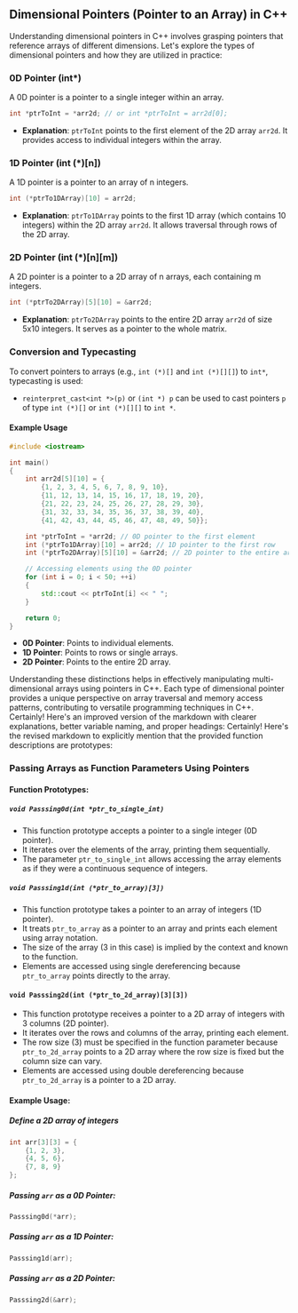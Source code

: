 ## Dimensional Pointers (Pointer to an Array) in C++

Understanding dimensional pointers in C++ involves grasping pointers that reference arrays of different dimensions. Let's explore the types of dimensional pointers and how they are utilized in practice:

### 0D Pointer (int\*)

A 0D pointer is a pointer to a single integer within an array.

```cpp
int *ptrToInt = *arr2d; // or int *ptrToInt = arr2d[0];
```

- **Explanation**: `ptrToInt` points to the first element of the 2D array `arr2d`. It provides access to individual integers within the array.

### 1D Pointer (int (\*)[n])

A 1D pointer is a pointer to an array of n integers.

```cpp
int (*ptrTo1DArray)[10] = arr2d;
```

- **Explanation**: `ptrTo1DArray` points to the first 1D array (which contains 10 integers) within the 2D array `arr2d`. It allows traversal through rows of the 2D array.

### 2D Pointer (int (\*)[n][m])

A 2D pointer is a pointer to a 2D array of n arrays, each containing m integers.

```cpp
int (*ptrTo2DArray)[5][10] = &arr2d;
```

- **Explanation**: `ptrTo2DArray` points to the entire 2D array `arr2d` of size 5x10 integers. It serves as a pointer to the whole matrix.

### Conversion and Typecasting

To convert pointers to arrays (e.g., `int (*)[]` and `int (*)[][]`) to `int*`, typecasting is used:

- `reinterpret_cast<int *>(p)` or `(int *) p` can be used to cast pointers `p` of type `int (*)[]` or `int (*)[][]` to `int *`.

#### Example Usage

```cpp
#include <iostream>

int main()
{
    int arr2d[5][10] = {
        {1, 2, 3, 4, 5, 6, 7, 8, 9, 10},
        {11, 12, 13, 14, 15, 16, 17, 18, 19, 20},
        {21, 22, 23, 24, 25, 26, 27, 28, 29, 30},
        {31, 32, 33, 34, 35, 36, 37, 38, 39, 40},
        {41, 42, 43, 44, 45, 46, 47, 48, 49, 50}};

    int *ptrToInt = *arr2d; // 0D pointer to the first element
    int (*ptrTo1DArray)[10] = arr2d; // 1D pointer to the first row
    int (*ptrTo2DArray)[5][10] = &arr2d; // 2D pointer to the entire array

    // Accessing elements using the 0D pointer
    for (int i = 0; i < 50; ++i)
    {
        std::cout << ptrToInt[i] << " ";
    }

    return 0;
}
```

- **0D Pointer**: Points to individual elements.
- **1D Pointer**: Points to rows or single arrays.
- **2D Pointer**: Points to the entire 2D array.

Understanding these distinctions helps in effectively manipulating multi-dimensional arrays using pointers in C++. Each type of dimensional pointer provides a unique perspective on array traversal and memory access patterns, contributing to versatile programming techniques in C++.
Certainly! Here's an improved version of the markdown with clearer explanations, better variable naming, and proper headings:
Certainly! Here's the revised markdown to explicitly mention that the provided function descriptions are prototypes:

### Passing Arrays as Function Parameters Using Pointers

#### Function Prototypes:

##### `void Passsing0d(int *ptr_to_single_int)`

- This function prototype accepts a pointer to a single integer (0D pointer).
- It iterates over the elements of the array, printing them sequentially.
- The parameter `ptr_to_single_int` allows accessing the array elements as if they were a continuous sequence of integers.

##### `void Passsing1d(int (*ptr_to_array)[3])`

- This function prototype takes a pointer to an array of integers (1D pointer).
- It treats `ptr_to_array` as a pointer to an array and prints each element using array notation.
- The size of the array (3 in this case) is implied by the context and known to the function.
- Elements are accessed using single dereferencing because `ptr_to_array` points directly to the array.

#### `void Passsing2d(int (*ptr_to_2d_array)[3][3])`

- This function prototype receives a pointer to a 2D array of integers with 3 columns (2D pointer).
- It iterates over the rows and columns of the array, printing each element.
- The row size (3) must be specified in the function parameter because `ptr_to_2d_array` points to a 2D array where the row size is fixed but the column size can vary.
- Elements are accessed using double dereferencing because `ptr_to_2d_array` is a pointer to a 2D array.

#### Example Usage:

##### Define a 2D array of integers

```cpp
int arr[3][3] = {
    {1, 2, 3},
    {4, 5, 6},
    {7, 8, 9}
};
```

##### Passing `arr` as a 0D Pointer:

```cpp
Passsing0d(*arr);
```

##### Passing `arr` as a 1D Pointer:

```cpp
Passsing1d(arr);
```

##### Passing `arr` as a 2D Pointer:

```cpp
Passsing2d(&arr);
```
